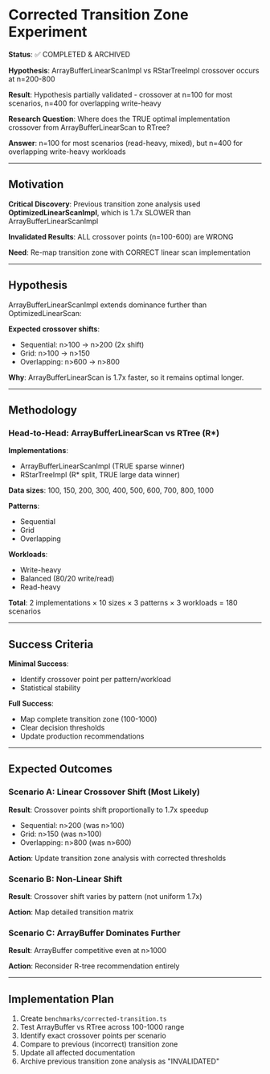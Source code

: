 # Corrected Transition Zone Experiment

**Status**: ✅ COMPLETED & ARCHIVED

**Hypothesis**: ArrayBufferLinearScanImpl vs RStarTreeImpl crossover occurs at n=200-800

**Result**: Hypothesis partially validated - crossover at n=100 for most scenarios, n=400 for overlapping write-heavy

**Research Question**: Where does the TRUE optimal implementation crossover from ArrayBufferLinearScan to RTree?

**Answer**: n=100 for most scenarios (read-heavy, mixed), but n=400 for overlapping write-heavy workloads

---

## Motivation

**Critical Discovery**: Previous transition zone analysis used **OptimizedLinearScanImpl**, which is 1.7x SLOWER than ArrayBufferLinearScanImpl

**Invalidated Results**: ALL crossover points (n=100-600) are WRONG

**Need**: Re-map transition zone with CORRECT linear scan implementation

---

## Hypothesis

ArrayBufferLinearScanImpl extends dominance further than OptimizedLinearScan:

**Expected crossover shifts**:

- Sequential: n>100 → n>200 (2x shift)
- Grid: n>100 → n>150
- Overlapping: n>600 → n>800

**Why**: ArrayBufferLinearScan is 1.7x faster, so it remains optimal longer.

---

## Methodology

### Head-to-Head: ArrayBufferLinearScan vs RTree (R*)

**Implementations**:

- ArrayBufferLinearScanImpl (TRUE sparse winner)
- RStarTreeImpl (R* split, TRUE large data winner)

**Data sizes**: 100, 150, 200, 300, 400, 500, 600, 700, 800, 1000

**Patterns**:

- Sequential
- Grid
- Overlapping

**Workloads**:

- Write-heavy
- Balanced (80/20 write/read)
- Read-heavy

**Total**: 2 implementations × 10 sizes × 3 patterns × 3 workloads = 180 scenarios

---

## Success Criteria

**Minimal Success**:

- Identify crossover point per pattern/workload
- Statistical stability

**Full Success**:

- Map complete transition zone (100-1000)
- Clear decision thresholds
- Update production recommendations

---

## Expected Outcomes

### Scenario A: Linear Crossover Shift (Most Likely)

**Result**: Crossover points shift proportionally to 1.7x speedup

- Sequential: n>200 (was n>100)
- Grid: n>150 (was n>100)
- Overlapping: n>800 (was n>600)

**Action**: Update transition zone analysis with corrected thresholds

### Scenario B: Non-Linear Shift

**Result**: Crossover shift varies by pattern (not uniform 1.7x)

**Action**: Map detailed transition matrix

### Scenario C: ArrayBuffer Dominates Further

**Result**: ArrayBuffer competitive even at n>1000

**Action**: Reconsider R-tree recommendation entirely

---

## Implementation Plan

1. Create `benchmarks/corrected-transition.ts`
2. Test ArrayBuffer vs RTree across 100-1000 range
3. Identify exact crossover points per scenario
4. Compare to previous (incorrect) transition zone
5. Update all affected documentation
6. Archive previous transition zone analysis as "INVALIDATED"

